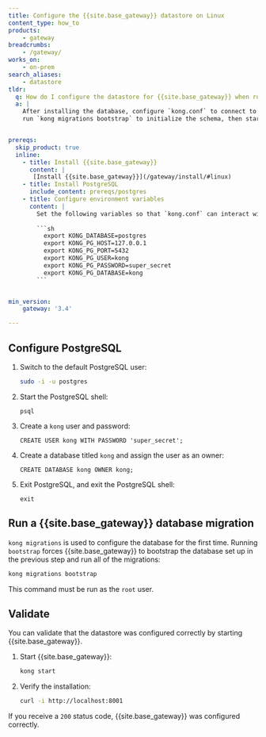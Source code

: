 ```yaml
---
title: Configure the {{site.base_gateway}} datastore on Linux
content_type: how_to
products:
    - gateway
breadcrumbs: 
    - /gateway/
works_on:
    - on-prem
search_aliases: 
    - datastore
tldr:
  q: How do I configure the datastore for {{site.base_gateway}} when running on Linux?
  a: |
    After installing the database, configure `kong.conf` to connect to PostgreSQL,
    run `kong migrations bootstrap` to initialize the schema, then start {{site.base_gateway}}.


prereqs:
  skip_product: true
  inline:
    - title: Install {{site.base_gateway}}
      content: |
       [Install {{site.base_gateway}}](/gateway/install/#linux)
    - title: Install PostgreSQL
      include_content: prereqs/postgres
    - title: Configure environment variables
      content: |
        Set the following variables so that `kong.conf` can interact with the datastore:
        
        ```sh
          export KONG_DATABASE=postgres
          export KONG_PG_HOST=127.0.0.1
          export KONG_PG_PORT=5432
          export KONG_PG_USER=kong
          export KONG_PG_PASSWORD=super_secret
          export KONG_PG_DATABASE=kong
        ```


min_version:
    gateway: '3.4'

---
```



## Configure PostgreSQL 

1. Switch to the default PostgreSQL user: 

    ```sh
    sudo -i -u postgres
    ```
1. Start the PostgreSQL shell:

    ```
    psql 
    ```
1. Create a `kong` user and password:

    ```
    CREATE USER kong WITH PASSWORD 'super_secret';
    ```
1. Create a database titled `kong` and assign the user as an owner:

    ```
    CREATE DATABASE kong OWNER kong;
    ```
1. Exit PostgreSQL, and exit the PostgreSQL shell:
    
    ```
    exit
    ```

## Run a {{site.base_gateway}} database migration

`kong migrations` is used to configure the database for the first time. 
Running `bootstrap` forces {{site.base_gateway}} to bootstrap the database set up in the previous step and run all of the migrations: 

```sh
kong migrations bootstrap
```

This command must be run as the `root` user. 

## Validate

You can validate that the datastore was configured correctly by starting {{site.base_gateway}}. 

1. Start {{site.base_gateway}}:

    ```sh
    kong start
    ```
2. Verify the installation:

    ```sh
    curl -i http://localhost:8001
    ```
If you receive a `200` status code, {{site.base_gateway}} was configured correctly. 